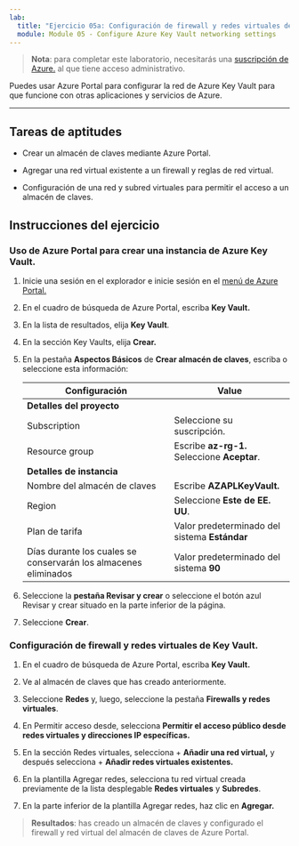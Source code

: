 ```yaml
---
lab:
  title: "Ejercicio 05a: Configuración de firewall y redes virtuales de Key\_Vault"
  module: Module 05 - Configure Azure Key Vault networking settings
---
```



>**Nota**: para completar este laboratorio, necesitarás una [suscripción de Azure.](https://azure.microsoft.com/en-us/free/?azure-portal=true) al que tiene acceso administrativo. 


Puedes usar Azure Portal para configurar la red de Azure Key Vault para que funcione con otras aplicaciones y servicios de Azure. 

---

## Tareas de aptitudes

- Crear un almacén de claves mediante Azure Portal.

- Agregar una red virtual existente a un firewall y reglas de red virtual.

- Configuración de una red y subred virtuales para permitir el acceso a un almacén de claves.

## Instrucciones del ejercicio 

### Uso de Azure Portal para crear una instancia de Azure Key Vault.

1. Inicie una sesión en el explorador e inicie sesión en el [menú de Azure Portal.](https://portal.azure.com/)
   
2. En el cuadro de búsqueda de Azure Portal, escriba **Key Vault.**

3. En la lista de resultados, elija **Key Vault**.

4. En la sección Key Vaults, elija **Crear.**

5. En la pestaña **Aspectos Básicos** de **Crear almacén de claves**, escriba o seleccione esta información:
   
   |Configuración|Value|
   |---|---|
   |**Detalles del proyecto**|
   |Subscription|Seleccione su suscripción.|
   |Resource group|Escribe **az-rg-1.** Seleccione **Aceptar**.|
   |**Detalles de instancia**|
   |Nombre del almacén de claves|Escribe **AZAPLKeyVault.**|
   |Region|Seleccione **Este de EE. UU**.|
   |Plan de tarifa|Valor predeterminado del sistema **Estándar**|
   |Días durante los cuales se conservarán los almacenes eliminados|Valor predeterminado del sistema **90**|

7. Seleccione la **pestaña Revisar y crear** o seleccione el botón azul Revisar y crear situado en la parte inferior de la página.
  
8. Seleccione **Crear**.

### Configuración de firewall y redes virtuales de Key Vault.

1. En el cuadro de búsqueda de Azure Portal, escriba **Key Vault.**

2. Ve al almacén de claves que has creado anteriormente.

3. Seleccione **Redes** y, luego, seleccione la pestaña **Firewalls y redes virtuales**.

4. En Permitir acceso desde, selecciona **Permitir el acceso público desde redes virtuales y direcciones IP específicas.**

5. En la sección Redes virtuales, selecciona + **Añadir una red virtual,** y después selecciona + **Añadir redes virtuales existentes.**

6. En la plantilla Agregar redes, selecciona tu red virtual creada previamente de la lista desplegable **Redes virtuales** y **Subredes**.

7. En la parte inferior de la plantilla Agregar redes, haz clic en **Agregar.**

  > **Resultados**: has creado un almacén de claves y configurado el firewall y red virtual del almacén de claves de Azure Portal.
